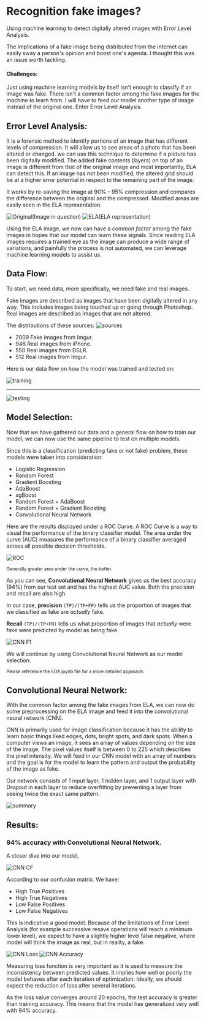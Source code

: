 # Recognition fake images?

Using machine learning to detect digitally altered images with Error Level Analysis.


The implications of a fake image being distributed from the internet can easily sway a person's opinion and boost one's agenda.  I thought this was an issue worth tackling.

#### Challenges: <a id="challenges"></a>

Just using machine learning models by itself isn't enough to classify if an image was fake.  There isn't a common factor among the fake images for the machine to learn from.  I will have to feed our model another type of image instead of the original one.  Enter Error Level Analysis.

## Error Level Analysis: <a id="ela"></a>

It is a forensic method to identify portions of an image that has different levels of compression.  It will allow us to see areas of a photo that has been altered or changed.  we can use this technique to determine if a picture has been digitally modified.  The added fake contents (layers) on top of an image is different from that of the original image and most importantly, ELA can detect this.  If an image has not been modified, the altered grid should be at a higher error potential in respect to the remaining part of the image.

It works by re-saving the image at 90% - 95% compression and compares the difference between the original and the compressed.  Modified areas are easily seen in the ELA representation.

![Original](images/ela1.png "Original")(Image in question)
![ELA](images/ela2.png "ELA")(ELA representation)

Using the ELA image, we now can have a *common factor* among the fake images in hopes that our model can learn these signals.  Since reading ELA images requires a trained eye as the image can produce a wide range of variations, and painfully the process is not automated, we can leverage machine learning models to assist us.


## Data Flow: <a id="data"></a>

To start, we need data, more specifically, we need fake and real images.  

Fake images are described as images that have been digitally altered in any way.  This includes images being touched up or going through Photoshop.  Real images are described as images that are not altered.

The distributions of these sources:
![sources](images/sources.png "Sources")

- 2009 Fake images from Imgur.
- 946 Real images from iPhone.
- 550 Real images from DSLR.
- 512 Real images from Imgur.


Here is our data flow on how the model was trained and tested on:


![training](images/training.jpg "Training")

---

![testing](images/testing.jpg "Testing")

## Model Selection: <a id="selection"></a>

Now that we have gathered our data and a general flow on how to train our model, we can now use the same pipeline to test on multiple models.

Since this is a classification (predicting fake or not fake) problem, these models were taken into consideration:

* Logistic Regression
* Random Forest
* Gradient Boosting
* AdaBoost
* xgBoost
* Random Forest + AdaBoost
* Random Forest + Gradient Boosting
* Convolutional Neural Network

Here are the results displayed under a ROC Curve.  A ROC Curve is a way to visual the performance of the binary classifier model.  The area under the curve (AUC) measures the performance of a binary classifier averaged across all possible decision thresholds.

![ROC](images/ROC_Curve.png "ROC")

<sup>Generally greater area under the curve, the better.</sup>

As you can see, **Convolutional Neural Network** gives us the best accuracy (94%) from our test set and has the highest AUC value.  Both the precision and recall are also high.  

In our case, **precision** ``` (TP)/(TP+FP) ``` tells us the proportion of images that we classified as fake are *actually* fake.  

**Recall** ``` (TP)/(TP+FN) ``` tells us what proportion of images that *actually* were fake were predicted by model as being fake.

![CNN F1](images/CNN_F1.png "CNN_F1")


We will continue by using Convolutional Neural Network as our model selection.

<sup>Please reference the EDA.ipynb file for a more detailed approach.</sup>

## Convolutional Neural Network: <a id="cnn"></a>

With the common factor among the fake images from ELA, we can now do some preprocessing on the ELA image and feed it into the convolutional neural network (CNN).  

CNN is primarily used for image classification because it has the ability to learn basic things liked edges, dots, bright spots, and dark spots.  When a computer views an image, it sees an array of values depending on the size of the image.  The pixel values itself is between 0 to 225 which describes the pixel intensity.  We will feed in our CNN model with an array of numbers and the goal is for the model to learn the pattern and output the probability of the image as fake.

Our network consists of 1 input layer, 1 hidden layer, and 1 output layer with Dropout in each layer to reduce overfitting by preventing a layer from seeing twice the exact same pattern.

![summary](images/cnn_summary.png "cnn summary")

## Results: <a id="results"></a>
### 94% accuracy with Convolutional Neural Network.

A closer dive into our model,

![CNN CF](images/cnn_confusion_matrix.png "CNN CF")

According to our confusion matrix.  We have:

- High True Positives
- High True Negatives
- Low False Positives
- Low False Negatives

This is indicative a good model.  Because of the limitations of Error Level Analysis (for example successive resave operations will reach a minimum lower level), we expect to have a slightly higher level false negative, where model will think the image as real, but in reality, a fake.

![CNN Loss](images/binary_loss.png "CNN Loss")
![CNN Accuracy](images/binary_acc.png "CNN Accuracy")

Measuring loss function is very important as it is used to measure the inconsistency between predicted values.  It implies how well or poorly the model behaves after each iteration of optimization.  Ideally, we should expect the reduction of loss after several iterations.  

As the loss value converges around 20 epochs, the test accuracy is greater than training accuracy.  This means that the model has generalized very well with 94% accuracy.
